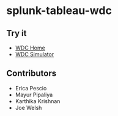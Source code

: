 # splunk-tableau-wdc


## Try it

* [WDC Home](https://tableau-wdc.splunk.link/splunk-tableau-wdc/src/splunkConnector.html)
* [WDC Simulator](https://tableau-wdc.splunk.link/Simulator/index.html)


## Contributors

* Erica Pescio
* Mayur Pipaliya
* Karthika Krishnan
* Joe Welsh
